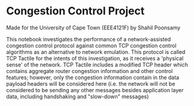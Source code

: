 # Congestion Control Project

Made for the University of Cape Town (EEE4121F) by Shahil Poonsamy

This notebook investigates the performance of a network-assisted congestion control protocol against common TCP congestion control algorithms as an alternative to network emulation. This protocol is called TCP Tactile for the intents of this investigation, as it receives a 'physical sense' of the network. TCP Tactile includes a modified TCP header which contains aggregate router congestion information and other control features; however, only the congestion information contain in the data payload headers will be considered here (i.e. the network will not be considered to be sending any other messages besides application layer data, including handshaking and "slow-down" messages)
